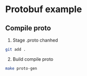 # Protobuf example

## Compile proto

1. Stage .proto chanhed

```bash
git add .
```

2. Build compile proto

```bash
make proto-gen
```
